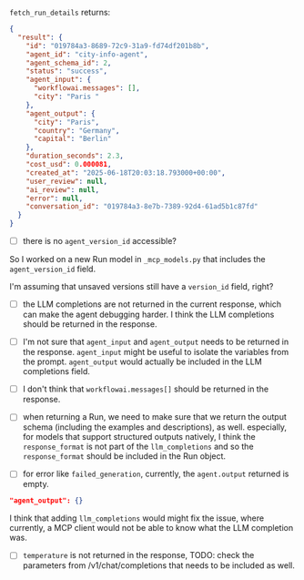 `fetch_run_details` returns:

```json
{
  "result": {
    "id": "019784a3-8689-72c9-31a9-fd74df201b8b",
    "agent_id": "city-info-agent",
    "agent_schema_id": 2,
    "status": "success",
    "agent_input": {
      "workflowai.messages": [],
      "city": "Paris "
    },
    "agent_output": {
      "city": "Paris",
      "country": "Germany",
      "capital": "Berlin"
    },
    "duration_seconds": 2.3,
    "cost_usd": 0.000081,
    "created_at": "2025-06-18T20:03:18.793000+00:00",
    "user_review": null,
    "ai_review": null,
    "error": null,
    "conversation_id": "019784a3-8e7b-7389-92d4-61ad5b1c87fd"
  }
}
```

- [ ] there is no `agent_version_id` accessible?

So I worked on a new Run model in `_mcp_models.py` that includes the `agent_version_id` field.

I'm assuming that unsaved versions still have a `version_id` field, right?

- [ ] the LLM completions are not returned in the current response, which can make the agent debugging harder. I think the LLM completions should be returned in the response.
- [ ] I'm not sure that `agent_input` and `agent_output` needs to be returned in the response. `agent_input` might be useful to isolate the variables from the prompt. `agent_output` would actually be included in the LLM completions field.
- [ ] I don't think that `workflowai.messages[]` should be returned in the response.

- [ ] when returning a Run, we need to make sure that we return the output schema (including the examples and descriptions), as well. especially, for models that support structured outputs natively, I think the `response_format` is not part of the `llm_completions` and so the `response_format` should be included in the Run object.

- [ ] for error like `failed_generation`, currently, the `agent.output` returned is empty.

```json
"agent_output": {}
```

I think that adding `llm_completions` would might fix the issue, where currently, a MCP client would not be able to know what the LLM completion was.

- [ ] `temperature` is not returned in the response, TODO: check the parameters from /v1/chat/completions that needs to be included as well.
